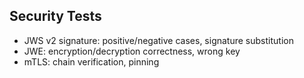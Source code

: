 ## Security Tests

- JWS v2 signature: positive/negative cases, signature substitution
- JWE: encryption/decryption correctness, wrong key
- mTLS: chain verification, pinning


